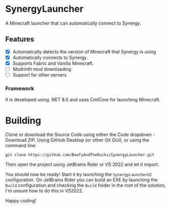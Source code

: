 # SynergyLauncher
A Minecraft launcher that can automatically connect to Synergy.

## Features
- [x] Automatically detects the version of Minecraft that Synergy is using
- [x] Automatically connects to Synergy.
- [x] Supports Fabric and Vanilla Minecraft.
- [ ] Modrinth mod downloading
- [ ] Support for other servers

### Framework
It is developed using .NET 8.0 and uses CmlCore for launching Minecraft.

# Building

Clone or download the Source Code using either the Code dropdown - Download ZIP, Using GitHub Desktop (or other Git GUI), or using the command line: 
```
git clone https://github.com/BeefyAndTheDucks/SynergyLauncher.git
```

Then open the project using JetBrains Rider or VS 2022 and let it import.

You should now be ready! Start it by launching the `SynergyLauncherUI` configuration.
On JetBrains Rider you can build an EXE by launching the `Build` configuration and checking the `Build` folder in the root of the solution, I'm unsure how to do this in VS2022.

Happy coding!
